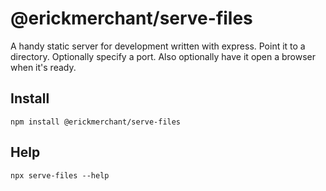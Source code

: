 # @erickmerchant/serve-files

A handy static server for development written with express. Point it to a directory. Optionally specify a port. Also optionally have it open a browser when it's ready.

## Install

```
npm install @erickmerchant/serve-files
```

## Help

```
npx serve-files --help
```
